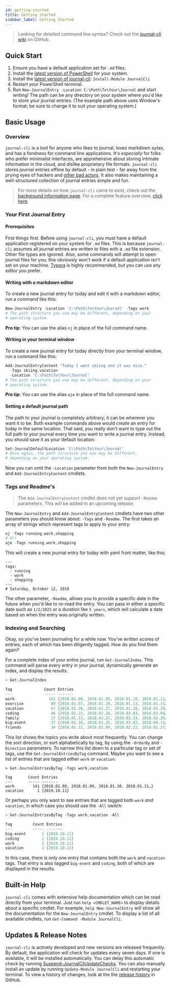 ```yaml
---
id: getting-started
title: Getting Started
sidebar_label: Getting Started
---
```


> Looking for detailed command line syntax? Check out the [journal-cli wiki](https://github.com/refactorsaurusrex/journal-cli/wiki) on GitHub. 

## Quick Start

1. Ensure you have a default application set for `.md` files. 
2. Install the [latest version of PowerShell](https://github.com/PowerShell/PowerShell/releases/latest) for your system.
3. Install the [latest version of journal-cli](https://www.powershellgallery.com/packages/JournalCli): `Install-Module JournalCli`
4. Restart your PowerShell terminal.
5. Run `New-JournalEntry -Location C:\Path\To\Your\Journal` and start writing! The path can be any directory on your system where you'd like to store your journal entries. (The example path above uses Window's format; be sure to change it to suit your operating system.)

## Basic Usage

### Overview

`journal-cli` is a tool for anyone who likes to journal, loves markdown sytax, and has a fondness for command line applications. It's _especially_ for folks who prefer minimalist interfaces, are apprehensive about storing intimate information in the cloud, and dislike proprietary file formats. `journal-cli` stores journal entries offline by default - in plain text - far away from the prying eyes of hackers and [other bad actors](https://www.wsj.com/articles/techs-dirty-secret-the-app-developers-sifting-through-your-gmail-1530544442). It also makes maintaining a well-structured collection of journal entries simple and fun. 

>  For more details on how `journal-cli` came to exist, check out the [background information page](/docs/background). For a complete feature overview, [click here](/docs/features).

### Your First Journal Entry

#### Prerequisites

First things first. Before using `journal-cli`, you must have a default application registered on your system for `.md` files. This is because `journal-cli` assumes all journal entries are written to files with a `.md` file extension. Other file types are ignored. Also, some commands will attempt to open journal files for you; this obviously won't work if a default application isn't set on your machine. [Typora](https://www.typora.io/) is highly recommended, but you can use any editor you prefer.

#### Writing with a markdown editor

To create a new journal entry for today and edit it with a markdown editor, run a command like this:

```powershell
New-JournalEntry -Location 'C:\Path\To\Your\Journal' -Tags work
# The path structure you use may be different, depending on your 
# operating system.
```
**Pro tip:** You can use the alias `nj` in place of the full command name. 

#### Writing in your terminal window

To create a new journal entry for today directly from your terminal window, run a command like this:

```powershell
Add-JournalEntryContent "Today I went skiing and it was nice." 
  -Tags skiing,vacation
  -Location 'C:\Path\To\Your\Journal'
# The path structure you use may be different, depending on your 
# operating system.
```

**Pro tip:** You can use the alias `aje` in place of the full command name. 

#### Setting a default journal path

The path to your journal is completely arbitrary; it can be wherever you want it to be. Both example commands above would create an entry for today in the same location. That said, you really don't want to type out the full path to your journal every time you want to write a journal entry. Instead, you should save it as your default location: 

```powershell
Set-JournalDefaultLocation 'C:\Path\To\Your\Journal'
# Once again, the path structure you use may be different, 
# depending on your operating system.
```

Now you can omit the `-Location` parameter from both the `New-JournalEntry` and `Add-JournalEntryContent` cmdlets. 

### Tags and Readme's

> The `Add-JournalEntryContent` cmdlet does not yet support `-Readme` parameters. This will be added in an upcoming release. 

The `New-JournalEntry` and `Add-JournalEntryContent` cmdlets have two other parameters you should know about: `-Tags` and `-Readme`. The first takes an array of strings which represent tags to apply to your entry:

```powershell
nj -Tags running,work,shopping
# Or!
aje -Tags running,work,shopping
```

This will create a new journal entry for today with yaml front matter, like this:

```
---
tags:
  - running
  - work
  - shopping
---
# Saturday, October 12, 2019
```

The other parameter, `-Readme`, allows you to provide a specific date in the future when you'd like to re-read the entry. You can pass in either a specific date such as `1/2/2025` or a duration like `5 years`, which will calculate a date based on when the entry was originally written. 

### Indexing and Searching

Okay, so you've been journaling for a while now. You've written scores of entries, each of which has been diligently tagged. How do you find them again? 

For a complete index of your entire journal, run `Get-JournalIndex`. This command will parse every entry in your journal, dynamically generate an index, and display the results.

```powershell
> Get-JournalIndex

Tag              Count Entries
---              ----- -------
work               141 {2018.01.08, 2018.01.09, 2018.01.10, 2018.01.11…}
exercise            89 {2018.01.07, 2018.01.10, 2018.01.13, 2018.01.15…}
vacation            47 {2018.01.26, 2018.01.27, 2018.01.28, 2018.01.29…}
coding              46 {2018.02.22, 2018.02.26, 2018.03.03, 2018.03.04…}
family              37 {2018.01.13, 2018.02.21, 2018.02.24, 2018.02.26…}
big-event           37 {2018.01.16, 2018.01.25, 2018.03.02, 2018.04.13…}
friends             34 {2018.01.12, 2018.02.09, 2018.02.22, 2018.02.27…}
```

This list shows the topics you write about most frequently. You can change the sort direction, or sort alphabetically by tag, by using the `-OrderBy` and `-Direction` parameters. To narrow this list down to a particular tag or set of tags, use the `Get-JournalEntriesByTag` command. Maybe you want to see a list of entries that are tagged either `work` or `vacation`:

```
> Get-JournalEntriesByTag -Tags work,vacation

Tag       Count Entries
---       ----- -------
work        141 {2018.01.08, 2018.01.09, 2018.01.10, 2018.01.11…}
vacation      1 {2019.10.11}
```

Or perhaps you only want to see entries that are tagged both `work` _and_ `vacation`, in which case you should use the `-All` switch:

```powershell
> Get-JournalEntriesByTag -Tags work,vacation -All

Tag         Count Entries
---         ----- -------
big-event       1 {2019.10.11}
coding          1 {2019.10.11}
work            1 {2019.10.11}
vacation        1 {2019.10.11}
```

In this case, there is only one entry that contains both the `work` and `vacation` tags. That entry is also tagged `big-event` and `coding`, both of which are displayed in the results. 

## Built-in Help

`journal-cli` comes with extensive help documentation which can be read directly from your terminal. Just run `help <CMDLET_NAME>` to display details about a specific cmdlet. For example, `help New-JournalEntry` will show all the documentation for the `New-JournalEntry` cmdlet. To display a list of all available cmdlets, run `Get-Command -Module JournalCli`. 

## Updates & Release Notes

`journal-cli` is actively developed and new versions are released frequently. By default, the application will check for updates every seven days. If one is available, it will be installed automatically. You can delay this automatic check by running [Suspend-JournalCliUpdateChecks](https://github.com/refactorsaurusrex/journal-cli/wiki/Suspend-JournalCliUpdateChecks). You can also manually install an update by running `Update-Module JournalCli` and restarting your terminal. To view a history of changes, look at the the [release history](https://github.com/refactorsaurusrex/journal-cli/releases) in GitHub.